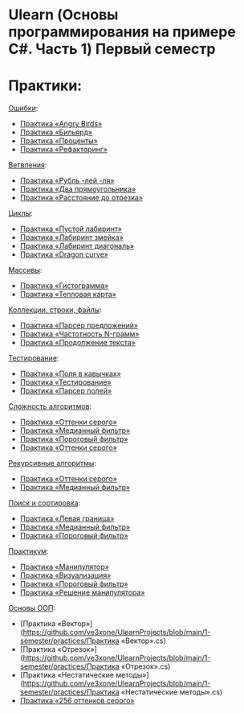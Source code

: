 #  Ulearn (Основы программирования на примере C#. Часть 1) Первый семестр

# Практики:


[Ошибки](https://ulearn.me/course/basicprogramming/ba4e3423-423a-4622-b2ca-0495f628cf74):
- [Практика «Angry Birds»](https://github.com/ve3xone/UlearnProjects/blob/main/1-semester/practices/AngryBirds/AngryBirdsTask.cs)
- [Практика «Бильярд»](https://github.com/ve3xone/UlearnProjects/blob/main/1-semester/practices/Billiards/BilliardsTask.cs)
- [Практика «Проценты»](https://github.com/ve3xone/UlearnProjects/blob/main/1-semester/practices/%D0%9F%D1%80%D0%B0%D0%BA%D1%82%D0%B8%D0%BA%D0%B0%20%C2%AB%D0%9F%D1%80%D0%BE%D1%86%D0%B5%D0%BD%D1%82%D1%8B%C2%BB.cs)
- [Практика «Рефакторинг»](https://github.com/ve3xone/UlearnProjects/blob/main/1-semester/practices/Risovatel/DrawingProgram.cs)


[Ветвления](https://ulearn.me/course/basicprogramming/b9d7e382-84ce-43f7-941b-c507fef25a41):
- [Практика «Рубль -лей -ля»](https://github.com/ve3xone/UlearnProjects/blob/main/1-semester/practices/Pluralize/PluralizeTask.cs)
- [Практика «Два прямоугольника»](https://github.com/ve3xone/UlearnProjects/blob/main/1-semester/practices/Rectangles/RectanglesTask.cs)
- [Практика «Расстояние до отрезка»](https://github.com/ve3xone/UlearnProjects/blob/main/1-semester/practices/DistanceTask/DistanceTask.cs)

[Циклы](https://ulearn.me/course/basicprogramming/3346baa2-9436-46fa-ac7c-3d392ce858b3):
- [Практика «Пустой лабиринт»](https://github.com/ve3xone/UlearnProjects/blob/main/1-semester/practices/Mazes/EmptyMazeTask.cs)
- [Практика «Лабиринт змейка»](https://github.com/ve3xone/UlearnProjects/blob/main/1-semester/practices/Mazes/SnakeMazeTask.cs)
- [Практика «Лабиринт диагональ»](https://github.com/ve3xone/UlearnProjects/blob/main/1-semester/practices/Mazes/DiagonalMazeTask.cs)
- [Практика «Dragon curve»](https://github.com/ve3xone/UlearnProjects/blob/main/1-semester/practices/Fractals/DragonFractalTask.cs)

[Массивы](https://ulearn.me/course/basicprogramming/728f7ec0-e504-4896-a75f-a663a8be5c3d):
- [Практика «Гистограмма»](https://github.com/ve3xone/UlearnProjects/blob/main/1-semester/practices/Names/HistogramTask.cs)
- [Практика «Тепловая карта»](https://github.com/ve3xone/UlearnProjects/blob/main/1-semester/practices/Names/HeatmapTask.cs)

[Коллекции, строки, файлы](https://ulearn.me/course/basicprogramming/eb0af5c2-4d17-4723-ba84-75cf9f9ee8d1):
- [Практика «Парсер предложений»](https://github.com/ve3xone/UlearnProjects/blob/main/1-semester/practices/TextAnalysis/SentencesParserTask.cs)
- [Практика «Частотность N-грамм»](https://github.com/ve3xone/UlearnProjects/blob/main/1-semester/practices/TextAnalysis/FrequencyAnalysisTask.cs)
- [Практика «Продолжение текста»](https://github.com/ve3xone/UlearnProjects/blob/main/1-semester/practices/TextAnalysis/TextGeneratorTask.cs)

[Тестирование](https://ulearn.me/course/basicprogramming/Testirovanie_fc83621d-5787-42fa-81b9-4ba30575c963):
- [Практика «Поля в кавычках»](https://github.com/ve3xone/UlearnProjects/blob/main/1-semester/practices/TableParser_complete/QuotedFieldTask.cs)
- [Практика «Тестирование»](https://github.com/ve3xone/UlearnProjects/blob/main/1-semester/practices/%D0%9F%D1%80%D0%B0%D0%BA%D1%82%D0%B8%D0%BA%D0%B0%20%C2%AB%D0%A2%D0%B5%D1%81%D1%82%D0%B8%D1%80%D0%BE%D0%B2%D0%B0%D0%BD%D0%B8%D0%B5%C2%BB.cs)
- [Практика «Парсер полей»](https://github.com/ve3xone/UlearnProjects/blob/main/1-semester/practices/TableParser_complete/FieldsParserTask.cs)

[Сложность алгоритмов](https://ulearn.me/course/basicprogramming/O_vazhnosti_algoritmov_0728da8d-eb4e-4cd6-873e-a41363755f49):
- [Практика «Оттенки серого»](https://github.com/ve3xone/UlearnProjects/blob/main/1-semester/practices/image/GrayscaleTask.cs)
- [Практика «Медианный фильтр»](https://github.com/ve3xone/UlearnProjects/blob/main/1-semester/practices/image/MedianFilterTask.cs)
- [Практика «Пороговый фильтр»](https://github.com/ve3xone/UlearnProjects/blob/main/1-semester/practices/image/ThresholdFilterTask.cs)
- [Практика «Оттенки серого»](https://github.com/ve3xone/UlearnProjects/blob/main/1-semester/practices/image/SobelFilterTask.cs)

[Рекурсивные алгоритмы](https://ulearn.me/course/basicprogramming/Rekursiya_caec41b0-3166-40c0-9ded-3941c7f0b91d):
- [Практика «Оттенки серого»](https://github.com/ve3xone/UlearnProjects/blob/main/1-semester/practices/Passwords/CaseAlternatorTask.cs)
- [Практика «Медианный фильтр»](https://github.com/ve3xone/UlearnProjects/blob/main/1-semester/practices/route-planning/PathFinderTask.cs)

[Поиск и сортировка](https://ulearn.me/course/basicprogramming/Binarnyy_poisk_d48408e2-8baf-4742-8f87-c0c866ee4d38):
- [Практика «Левая граница»](https://github.com/ve3xone/UlearnProjects/blob/main/1-semester/practices/autocomplete/LeftBorderTask.cs)
- [Практика «Медианный фильтр»](https://github.com/ve3xone/UlearnProjects/blob/main/1-semester/practices/autocomplete/RightBorderTask.cs)
- [Практика «Пороговый фильтр»](https://github.com/ve3xone/UlearnProjects/blob/main/1-semester/practices/autocomplete/AutocompleteTask.cs)

[Практикум](https://ulearn.me/course/basicprogramming/O_vazhnosti_algoritmov_0728da8d-eb4e-4cd6-873e-a41363755f49):
- [Практика «Манипулятор»](https://github.com/ve3xone/UlearnProjects/blob/main/1-semester/practices/manipulator/AnglesToCoordinatesTask.cs)
- [Практика «Визуализация»](https://github.com/ve3xone/UlearnProjects/blob/main/1-semester/practices/manipulator/VisualizerTask.cs)
- [Практика «Пороговый фильтр»](https://github.com/ve3xone/UlearnProjects/blob/main/1-semester/practices/manipulator/TriangleTask.cs)
- [Практика «Решение манипулятора»](https://github.com/ve3xone/UlearnProjects/blob/main/1-semester/practices/manipulator/ManipulatorTask.cs)

[Основы ООП](https://ulearn.me/course/basicprogramming/Klassy_9eb68528-17cb-4d7f-99f3-40210a8f6cef):
- [Практика «Вектор»](https://github.com/ve3xone/UlearnProjects/blob/main/1-semester/practices/Практика «Вектор».cs)
- [Практика «Отрезок»](https://github.com/ve3xone/UlearnProjects/blob/main/1-semester/practices/Практика «Отрезок».cs)
- [Практика «Нестатические методы»](https://github.com/ve3xone/UlearnProjects/blob/main/1-semester/practices/Практика «Нестатические методы».cs)
- [Практика «256 оттенков серого»](https://github.com/ve3xone/UlearnProjects/blob/main/1-semester/practices/GeometryPainting/SegmentExtensions.cs)
